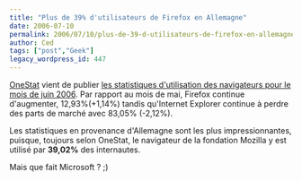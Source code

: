 ```yaml
---
title: "Plus de 39% d'utilisateurs de Firefox en Allemagne"
date: 2006-07-10
permalink: 2006/07/10/plus-de-39-d-utilisateurs-de-firefox-en-allemagne/
author: Ced
tags: ["post","Geek"]
legacy_wordpress_id: 447
---
```


<a href="http://www.onestat.com" hreflang="en">OneStat</a> vient de publier <a href="http://www.onestat.com/html/aboutus_pressbox44-mozilla-firefox-has-slightly-increased.html" hreflang="en">les statistiques d'utilisation des navigateurs pour le mois de juin 2006</a>. Par rapport au mois de mai, Firefox continue d'augmenter, 12,93%(+1,14%) tandis qu'Internet Explorer continue à perdre des parts de marché avec 83,05% (-2,12%).

Les statistiques en provenance d'Allemagne sont les plus impressionnantes, puisque, toujours selon OneStat, le navigateur de la fondation Mozilla y est utilisé par __39,02%__ des internautes.

<!-- excerpt -->

Mais que fait Microsoft ? ;)
